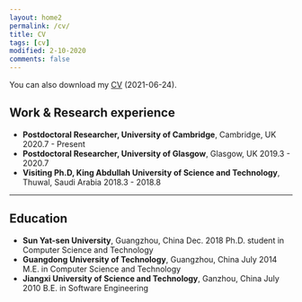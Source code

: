 ```yaml
---
layout: home2
permalink: /cv/
title: CV
tags: [cv]
modified: 2-10-2020
comments: false
---
```


You can also download my [CV](../files/ZaiqiaoMeng_CV_latest.pdf) (2021-06-24).

## Work & Research experience

- **Postdoctoral Researcher, University of Cambridge**, Cambridge, UK 2020.7 - Present
- **Postdoctoral Researcher, University of Glasgow**, Glasgow, UK	2019.3 - 2020.7
- **Visiting Ph.D, King Abdullah University of Science and Technology**, Thuwal, Saudi Arabia	2018.3 - 2018.8

-------
## Education

- **Sun Yat-sen University**, Guangzhou, China	Dec. 2018
  Ph.D. student in Computer Science and Technology
- **Guangdong University of Technology**, Guangzhou, China	July 2014
  M.E. in Computer Science and Technology
- **Jiangxi University of Science and Technology**, Ganzhou, China	July 2010
  B.E. in Software Engineering
